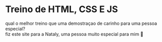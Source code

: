 # Treino de HTML, CSS E JS
qual o melhor treino que uma demostraçao de carinho para uma pessoa especial? <br>
fiz este site para a Nataly, uma pessoa muito especial para mim 🤍

